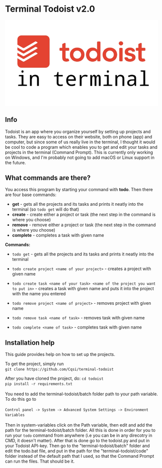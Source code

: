 # Terminal Todoist v2.0
![erminal Todoist](https://github.com/Cqsi/terminal-todoist/blob/master/Pictures/terminal_todoist.jpg)

## **Info**
Todoist is an app where you organize yourself by setting up projects and tasks. They are easy to access on their website, both on phone (app) and computer, but since some of us really live in the terminal, I thought it would be cool to code a program which enables you to get and edit your tasks and projects in the terminal (Command Prompt). This is currently only working on Windows, and I'm probably not going to add macOS or Linux support in the future.


## What commands are there?
You access this program by starting your command with **todo**. Then there are four base commands: <br/>
* **get** - gets all the projects and its tasks and prints it neatly into the terminal (so `todo get` will do that)
* **create** - create either a project or task (the next step in the command is where you choose)
* **remove** - remove either a project or task (the next step in the command is where you choose)
* **complete** - completes a task with given name

**Commands:**
* `todo get` - gets all the projects and its tasks and prints it neatly into the terminal

* `todo create project <name of your project>` - creates a project with given name
* `todo create task <name of your task> <name of the project you want to put in>` - creates a task with given name and puts it into the project with the name you entered

* `todo remove project <name of project>` - removes project with given name
* `todo remove task <name of task>` - removes task with given name

* `todo complete <name of task>` - completes task with given name

## Installation help

This guide provides help on how to set up the projects.

To get the project, simply run<br/>
`git clone https://github.com/Cqsi/terminal-todoist`<br/>

After you have cloned the project, do:
`cd todoist`<br/>
`pip install -r requirements.txt`<br/><br/>
You need to add the terminal-todoist/batch folder path to your path variable. To do this go to<br/><br/>
`Control panel -> System -> Advanced System Settings -> Environment Variables`<br/><br/>
Then in system-variables click on the Path variable, then edit and add the path for the terminal-todoist/batch folder. All this is done in order for you to run your `todo` command from anywhere (i.e you can be in any direcotry in CMD, it doesn't matter).
After that is done go to the todoist.py and put in your Todoist API-key. Then go to the "terminal-todoist/batch" folder and edit the todo.bat file, and put in the path for the "terminal-todoist/code" folder instead of the default path that I used, so that the Command Prompt can run the files. That should be it.